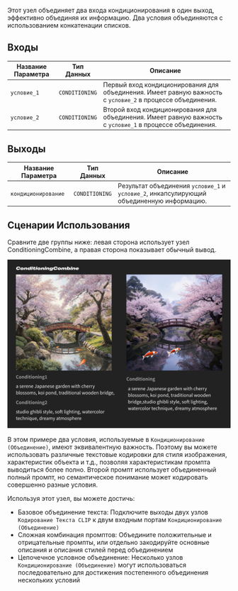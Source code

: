Этот узел объединяет два входа кондиционирования в один выход, эффективно объединяя их информацию. Два условия объединяются с использованием конкатенации списков.

## Входы

| Название Параметра   | Тип Данных         | Описание |
|----------------------|--------------------|----------|
| `условие_1`          | `CONDITIONING`     | Первый вход кондиционирования для объединения. Имеет равную важность с `условие_2` в процессе объединения. |
| `условие_2`          | `CONDITIONING`     | Второй вход кондиционирования для объединения. Имеет равную важность с `условие_1` в процессе объединения. |

## Выходы

| Название Параметра   | Тип Данных         | Описание |
|----------------------|--------------------|----------|
| `кондиционирование`  | `CONDITIONING`     | Результат объединения `условие_1` и `условие_2`, инкапсулирующий объединенную информацию. |

## Сценарии Использования

Сравните две группы ниже: левая сторона использует узел ConditioningCombine, а правая сторона показывает обычный вывод.

![Compare](./asset/compare.jpg)

В этом примере два условия, используемые в `Кондиционирование (Объединение)`, имеют эквивалентную важность. Поэтому вы можете использовать различные текстовые кодировки для стиля изображения, характеристик объекта и т.д., позволяя характеристикам промпта выводиться более полно. Второй промпт использует объединенный полный промпт, но семантическое понимание может кодировать совершенно разные условия.

Используя этот узел, вы можете достичь:
- Базовое объединение текста: Подключите выходы двух узлов `Кодирование Текста CLIP` к двум входным портам `Кондиционирование (Объединение)`
- Сложная комбинация промптов: Объедините положительные и отрицательные промпты, или отдельно закодируйте основные описания и описания стилей перед объединением
- Цепочечное условное объединение: Несколько узлов `Кондиционирование (Объединение)` могут использоваться последовательно для достижения постепенного объединения нескольких условий
